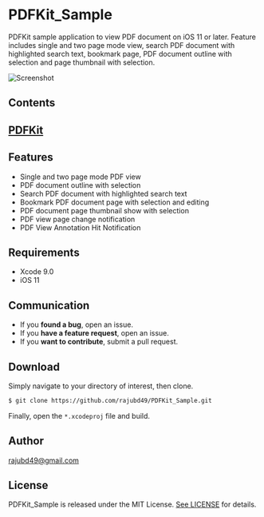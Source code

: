 # PDFKit_Sample
PDFKit sample application to view PDF document on iOS 11 or later. Feature includes single and two page mode view, search PDF document with highlighted search text, bookmark page, PDF document outline with selection and page thumbnail with selection.

![Screenshot](http://oi66.tinypic.com/52l1c9.jpg)

## Contents

## [PDFKit](https://developer.apple.com/documentation/pdfkit)

## Features

* Single and two page mode PDF view
* PDF document outline with selection
* Search PDF document with highlighted search text
* Bookmark PDF document page with selection and editing
* PDF document page thumbnail show with selection
* PDF view page change notification 
* PDF View Annotation Hit Notification

## Requirements

* Xcode 9.0
* iOS 11

## Communication

- If you **found a bug**, open an issue.
- If you **have a feature request**, open an issue.
- If you **want to contribute**, submit a pull request.

## Download

Simply navigate to your directory of interest, then clone.

```bash
$ git clone https://github.com/rajubd49/PDFKit_Sample.git
```

Finally, open the `*.xcodeproj` file and build.

## Author

rajubd49@gmail.com

## License

PDFKit_Sample is released under the MIT License. [See LICENSE](https://github.com/rajubd49/PDFKit_Sample/blob/master/LICENSE) for details.
